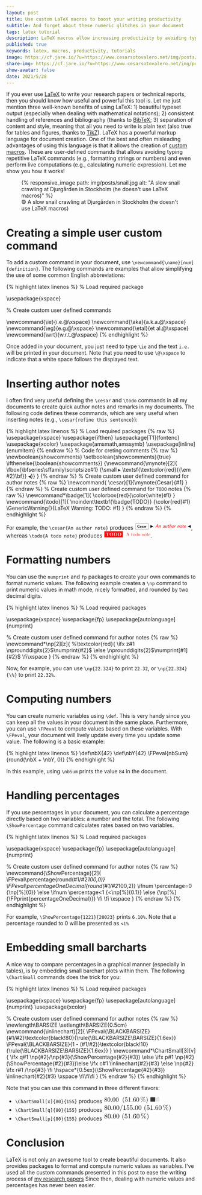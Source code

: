 ```yaml
---
layout: post
title: Use custom LaTeX macros to boost your writing productivity
subtitle: And forget about these numeric glitches in your document 
tags: latex tutorial
description: LaTeX macros allow increasing productivity by avoiding typing repetitive LaTeX commands. In this tutorial, I show you how to use them.
published: true
keywords: latex, macros, productivity, tutorials
image: https://cf.jare.io/?u=https://www.cesarsotovalero.net/img/posts/snail_cover.jpg
share-img: https://cf.jare.io/?u=https://www.cesarsotovalero.net/img/posts/snail_cover.jpg
show-avatar: false
date: 2021/5/28
---
```


If you ever use [LaTeX](https://en.wikipedia.org/wiki/LaTeX) to write your research papers or technical reports, then you should know how useful and powerful this tool is. 
Let me just mention three well-known benefits of using LaTeX: 1) beautiful typeset output (especially when dealing with mathematical notations); 2) consistent handling of references and bibliography (thanks to [BibTeX](http://www.bibtex.org/); 3) separation of content and style, meaning that all you need to write is plain text (also true for tables and figures, thanks to [TikZ](https://en.wikipedia.org/wiki/PGF/TikZ)).
LaTeX has a powerful markup language for document creation. 
One of the best and often misleading advantages of using this language is that it allows the creation of [custom macros](https://en.wikibooks.org/wiki/LaTeX/Macros).
These are user-defined commands that allows avoiding typing repetitive LaTeX commands (e.g., formatting strings or numbers) and even perform live computations (e.g., calculating numeric expression). 
Let me show you how it works!

<figure class="jb_picture">
  {% responsive_image path: img/posts/snail.jpg alt: "A slow snail crawling at Djurgården in Stockholm (he doesn't use LaTeX macros)" %}
  <figcaption class="stroke">
    &#169; A slow snail crawling at Djurgården in Stockholm (he doesn't use LaTeX macros)
    </figcaption>
</figure>

# Creating a simple user custom command

To add a custom command in your document, use `\newcommand{\name}[num]{definition}`. 
The following commands are examples that allow simplifying the use of some common English abbreviations:

{% highlight latex linenos %}
% Load required package

\usepackage{xspace}

% Create custom user defined commands

\newcommand{\ie}{i.e.\@\xspace}
\newcommand{\aka}{a.k.a.\@\xspace}
\newcommand{\eg}{e.g.\@\xspace}
\newcommand{\etal}{et al.\@\xspace}
\newcommand{\wrt}{w.r.t.\@\xspace}
{% endhighlight %}

Once added in your document, you just need to type `\ie` and the text `i.e.` will be printed in your document.
Note that you need to use `\@\xspace` to indicate that a white space follows the displayed text.  

# Inserting author notes

I often find very useful defining the `\cesar` and `\todo` commands in all my documents to create quick author notes and remarks in my documents.  The following code defines these commands, which are very useful when inserting notes (e.g., `\cesar{refine this sentence}`): 

{% highlight latex linenos %}
% Load required packages
{% raw %}
\usepackage{xspace}
\usepackage{ifthen}
\usepackage[T1]{fontenc}
\usepackage{xcolor}
\usepackage{amsmath,amssymb}
\usepackage[inline]{enumitem}
{% endraw %}
% Code for creting comments
{% raw %}
\newboolean{showcomments}
\setboolean{showcomments}{true}
\ifthenelse{\boolean{showcomments}}
{\newcommand{\mynote}[2]{
  \fbox{\bfseries\sffamily\scriptsize#1}
  {\small
  $\blacktriangleright$
  \textsf{\textcolor{red}{{\em #2}\bf}}
  $\blacktriangleleft$}}
}
{% endraw %}
% Create custom user defined command for author notes
{% raw %}
\newcommand{
  \cesar}[1]{\mynote{Cesar}{#1}
}
{% endraw %}
% Create custom user defined command for `TODO` notes
{% raw %}
\newcommand*\badge[1]{
  \colorbox{red}{\color{white}#1}
}
\newcommand{\todo}[1]{
  \noindent\textbf{\badge{TODO}} {\color{red}#1}
  \GenericWarning{}{LaTeX Warning: TODO: #1}
}
{% endraw %}
{% endhighlight %}

For example, the `\cesar{An author note}` produces <img src="../img/posts/authornote.png" height="18" border="0" alt="Comand">, whereas `\todo{A todo note}` produces <img src="../img/posts/todonote.png" height="18" border="0" alt="Comand">.

# Formatting numbers

You can use the `numprint` and `fp` packages to create your own commands to format numeric values. 
The following example creates a `\np` command to print numeric values in math mode, nicely formatted, and rounded by two decimal digits.

{% highlight latex linenos %}
% Load required packages

\usepackage{xspace}
\usepackage{fp}
\usepackage[autolanguage]{numprint}

% Create custom user defined command for author notes
{% raw %}
\newcommand*\np[2][z]{
  %\textcolor{red}{
  \ifx z#1
    \nprounddigits{2}$\numprint{#2}$
  \else
    \nprounddigits{2}$\numprint[#1]{#2}$
  \fi\xspace
}
{% endraw %}
{% endhighlight %}

Now, for example, you can use `\np{22.324}` to print `22.32`, or `\np{22.324}{\%}` to print `22.32%`. 

# Computing numbers

You can create numeric variables using `\def`.
This is very handy since you can keep all the values in your document in the same place.
Furthermore, you can use `\FPeval` to compute values based on these variables.
With `\FPeval`, your document will lively update every time you update some value.
The following is a basic example:

{% highlight latex linenos %}
\def\nbX{42}
\def\nbY{42}
\FPeval{nbSum}{round(\nbX + \nbY, 0)}
{% endhighlight %}

In this example, using `\nbSum` prints the value `84` in the document.

# Handling percentages

If you use percentages in your document, you can calculate a percentage directly based on two variables: a number and the total. The following `\ShowPercentage` command calculates rates based on two variables.

{% highlight latex linenos %}
% Load required packages

\usepackage{xspace}
\usepackage{fp}
\usepackage[autolanguage]{numprint}

% Create custom user defined command for author notes
{% raw %}
\newcommand{\ShowPercentage}[2]{
  \FPeval\percentage{round(#1/#2*100,0)}
  \FPeval\percentageOneDecimal{round(#1/#2*100,2)}
  \ifnum \percentage=0
    {\np[\%]{0}}
  \else
    \ifnum \percentage<1
      {$<$\np[\%]{0.1}}
    \else
      {\np[\%]{\FPprint{percentageOneDecimal}}}
    \fi
  \fi
  \xspace
}
{% endraw %}
{% endhighlight %}

For example, `\ShowPercentage{1221}{20023}` prints `6.10%`. 
Note that a percentage rounded to 0 will be presented as `<1%`

# Embedding small barcharts

A nice way to compare percentages in a graphical manner (especially in tables), is by embedding small barchart plots within them. The following `\ChartSmall` commands does the trick for you:  

{% highlight latex linenos %}
% Load required packages

\usepackage{xspace}
\usepackage{fp}
\usepackage[autolanguage]{numprint}
\usepackage{xcolor}

% Create custom user defined command for author notes
{% raw %}
\newlength\BARSIZE \setlength\BARSIZE{0.5cm}
\newcommand{\inlinechart}[2]{
  \FPeval{\BLACKBARSIZE}{#1/#2}\textcolor{black!80}{\rule{\BLACKBARSIZE\BARSIZE}{1.6ex}}
  \FPeval{\BLACKBARSIZE}{1 - (#1/#2)}\textcolor{black!10}{\rule{\BLACKBARSIZE\BARSIZE}{1.6ex}}
}
\newcommand*\ChartSmall[3][v]{
  \ifx q#1
    \np{#2}/\np{#3}(\ShowPercentage{#2}{#3})
  \else
    \ifx p#1
      \np{#2}(\ShowPercentage{#2}{#3})\else
    \ifx c#1
      \inlinechart{#2}{#3}
    \else
      \np{#2}
    \ifx r#1
      /\np{#3}
  \fi
  \hspace*{0.5ex}(\ShowPercentage{#2}{#3})
  \inlinechart{#2}{#3}
  \xspace
\fi\fi\fi
}
{% endraw %}
{% endhighlight %}

Note that you can use this command in three different flavors:
- `\ChartSmall[x]{80}{155}` produces <img src="../img/posts/smallshart1.png" height="18" border="0" alt="Comand">
- `\ChartSmall[q]{80}{155}` produces <img src="../img/posts/smallshart2.png" height="20" border="0" alt="Comand">
- `\ChartSmall[p]{80}{155}` produces <img src="../img/posts/smallshart3.png" height="20" border="0" alt="Comand">

# Conclusion

LaTeX is not only an awesome tool to create beautiful documents.
It also provides packages to format and compute numeric values as variables.
I've used all the custom commands presented in this post to ease the writing process of [my research papers](https://www.cesarsotovalero.net/publications)
Since then, dealing with numeric values and percentages has never been easier. 
